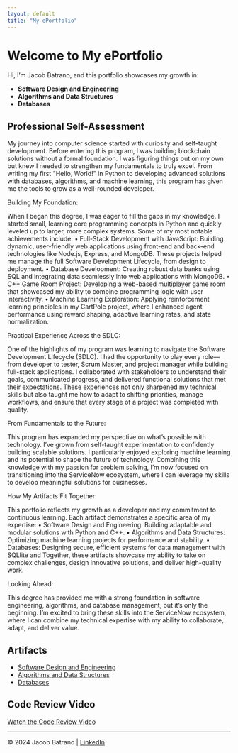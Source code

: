 ```yaml
---
layout: default
title: "My ePortfolio"
---
```


# Welcome to My ePortfolio

Hi, I’m Jacob Batrano, and this portfolio showcases my growth in:
- **Software Design and Engineering**
- **Algorithms and Data Structures**
- **Databases**

## Professional Self-Assessment

My journey into computer science started with curiosity and self-taught development. Before entering this program, I was building blockchain solutions without a formal foundation. I was figuring things out on my own but knew I needed to strengthen my fundamentals to truly excel. From writing my first "Hello, World!" in Python to developing advanced solutions with databases, algorithms, and machine learning, this program has given me the tools to grow as a well-rounded developer.


Building My Foundation:

When I began this degree, I was eager to fill the gaps in my knowledge. I started small, learning core programming concepts in Python and quickly leveled up to larger, more complex systems. Some of my most notable achievements include:
•	Full-Stack Development with JavaScript: Building dynamic, user-friendly web applications using front-end and back-end technologies like Node.js, Express, and MongoDB. These projects helped me manage the full Software Development Lifecycle, from design to deployment.
•	Database Development: Creating robust data banks using SQL and integrating data seamlessly into web applications with MongoDB.
•	C++ Game Room Project: Developing a web-based multiplayer game room that showcased my ability to combine programming logic with user interactivity.
•	Machine Learning Exploration: Applying reinforcement learning principles in my CartPole project, where I enhanced agent performance using reward shaping, adaptive learning rates, and state normalization.


Practical Experience Across the SDLC:

One of the highlights of my program was learning to navigate the Software Development Lifecycle (SDLC). I had the opportunity to play every role—from developer to tester, Scrum Master, and project manager while building full-stack applications. I collaborated with stakeholders to understand their goals, communicated progress, and delivered functional solutions that met their expectations.
These experiences not only sharpened my technical skills but also taught me how to adapt to shifting priorities, manage workflows, and ensure that every stage of a project was completed with quality.


From Fundamentals to the Future:

This program has expanded my perspective on what’s possible with technology. I’ve grown from self-taught experimentation to confidently building scalable solutions. I particularly enjoyed exploring machine learning and its potential to shape the future of technology. Combining this knowledge with my passion for problem solving, I’m now focused on transitioning into the ServiceNow ecosystem, where I can leverage my skills to develop meaningful solutions for businesses.


How My Artifacts Fit Together:

This portfolio reflects my growth as a developer and my commitment to continuous learning. Each artifact demonstrates a specific area of my expertise:
•	Software Design and Engineering: Building adaptable and modular solutions with Python and C++.
•	Algorithms and Data Structures: Optimizing machine learning projects for performance and stability.
•	Databases: Designing secure, efficient systems for data management with SQLlite and 
Together, these artifacts showcase my ability to take on complex challenges, design innovative solutions, and deliver high-quality work.

Looking Ahead:

This degree has provided me with a strong foundation in software engineering, algorithms, and database management, but it’s only the beginning. I’m excited to bring these skills into the ServiceNow ecosystem, where I can combine my technical expertise with my ability to collaborate, adapt, and deliver value.



## Artifacts
- [Software Design and Engineering](./artifacts/software-design.html)
- [Algorithms and Data Structures](./artifacts/algorithms-data.html)
- [Databases](./artifacts/databases.html)

## Code Review Video  
[Watch the Code Review Video](https://drive.google.com/file/d/1lVBHoAo0gpY3Ig6rs1ujn2PM76aUe_OH/view?usp=drive_link)

---
© 2024 Jacob Batrano | [LinkedIn](https://www.linkedin.com/in/jacobbatrano001/) 


